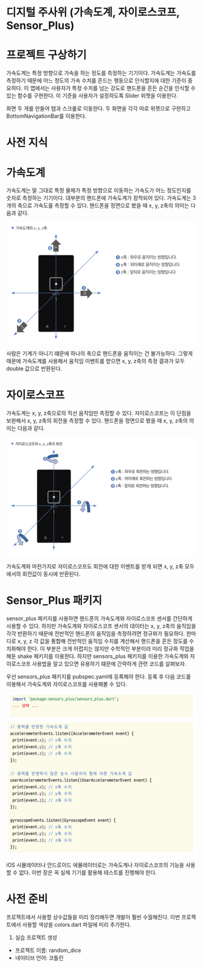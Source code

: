 # **디지털 주사위 (가속도계, 자이로스코프, Sensor_Plus)**  
# **프로젝트 구상하기**  
가속도계는 특정 방향으로 가속을 하는 정도를 측정하는 기기이다. 가속도계는 가속도를 측정하기 때문에 어느 정도의 가속 수치를 
흔드는 행동으로 인식할지에 대한 기준이 중요하다. 이 앱에서는 사용자가 특정 수치를 넘는 강도로 핸드폰을 흔든 순간을 
인식할 수 있는 함수를 구현한다. 이 기준을 사용자가 설정하도록 Slider 위젯을 이용한다.  
  
화면 두 개를 만들어 탭과 스크롤로 이동한다. 두 화면을 각각 따로 위젯으로 구현하고 BottomNavigationBar를 이용한다.  
  
# **사전 지식**  
# **가속도계**  
가속도계는 말 그대로 특정 물체가 특정 방향으로 이동하는 가속도가 어느 정도인지를 숫자로 측정하는 기기이다. 대부분의 
핸드폰에 가속도계가 장착되어 있다. 가속도계는 3개의 축으로 가속도를 측정할 수 있다. 핸드폰을 정면으로 봤을 때 x, y, z축의 
의미는 다음과 같다.  
  
![img.png](image/img.png)  
  
사람은 기계가 아니기 떄문에 하나의 축으로 핸드폰을 움직이는 건 불가능하다. 그렇게 때문에 가속도계를 사용해서 움직임 이벤트를 
받으면 x, y, z축의 측정 결과가 모두 double 값으로 반환된다.  
  
# **자이로스코프**  
가속도계는 x, y, z축으로의 직선 움직임만 측정할 수 있다. 자이로스코프는 이 단점을 보완해서 x, y, z축의 회전을 측정할 
수 있다. 핸드폰을 정면으로 봤을 때 x, y, z축의 의미는 다음과 같다.  
  
![img.png](image/img2.png)  
  
가속도계와 마찬가지로 자이로스코프도 회전에 대한 이벤트를 받게 되면 x, y, z축 모두에서의 회전값이 동시에 반환된다.  
  
# **Sensor_Plus 패키지**  
sensor_plus 패키지를 사용하면 핸드폰의 가속도계와 자이로스코프 센서를 간단하게 사용할 수 있다. 하지만 가속도계와 자이로스코프 
센서의 데이터는 x, y, z축의 움직임을 각각 반환하기 때문에 전반적인 핸드폰의 움직임을 측정하려면 정규화가 필요하다. 
한마디로 x, y, z 각 값을 통합해 전반적인 움직임 수치를 계산해서 핸드폰을 흔든 정도를 수치화해야 한다. 이 부분은 크게 
어렵지는 않지만 수학적인 부분이라 미리 정규화 작업을 해둔 shake 패키지를 이용한다. 하지만 sensors_plus 패키지를 이용한 
가속도계와 자이로스코프 사용법을 알고 있으면 유용하기 떄문에 간략하게 관련 코드를 살펴보자.  
  
우선 sensors_plus 패키지를 pubspec.yaml에 등록해야 한다. 등록 후 다음 코드를 이용해서 가속도계와 자이로스코프를 사용해볼 
수 있다.  
  
![img.png](image/img3.png)  
![img.png](image/img4.png)  
  
iOS 시뮬레이터나 안드로이드 에뮬레이터로는 가속도계나 자이로스코프의 기능을 사용할 수 없다. 이번 장은 꼭 실제 기기를 
활용해 테스트를 진행해야 한다.  
  
# **사전 준비**  
프로젝트에서 사용할 상수값들을 미리 정리해두면 개발이 훨씬 수월해진다. 이번 프로젝트에서 사용할 색상을 colors.dart 파일에 
미리 추가한다.  
  
1. 실습 프로젝트 생성  
- 프로젝트 이름: random_dice  
- 네이티브 언어: 코틀린  
  


